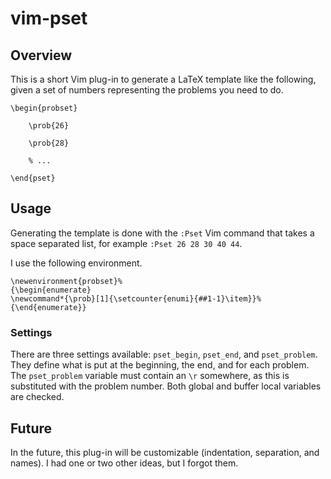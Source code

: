 # vim-pset #

## Overview ##

This is a short Vim plug-in to generate a LaTeX template like the following,
given a set of numbers representing the problems you need to do.

    \begin{probset}

        \prob{26}

        \prob{28}

        % ...

    \end{pset}

## Usage ##

Generating the template is done with the `:Pset` Vim command that takes a space
separated list, for example `:Pset 26 28 30 40 44`.

I use the following environment.

    \newenvironment{probset}%
    {\begin{enumerate}
    \newcommand*{\prob}[1]{\setcounter{enumi}{##1-1}\item}}%
    {\end{enumerate}}

### Settings ###

There are three settings available: `pset_begin`, `pset_end`, and
`pset_problem`. They define what is put at the beginning, the end, and for each
problem. The `pset_problem` variable must contain an `\r` somewhere, as this is
substituted with the problem number. Both global and buffer local variables are
checked.

## Future ##

In the future, this plug-in will be customizable (indentation,  separation, and
names). I had one or two other ideas, but I forgot them.
